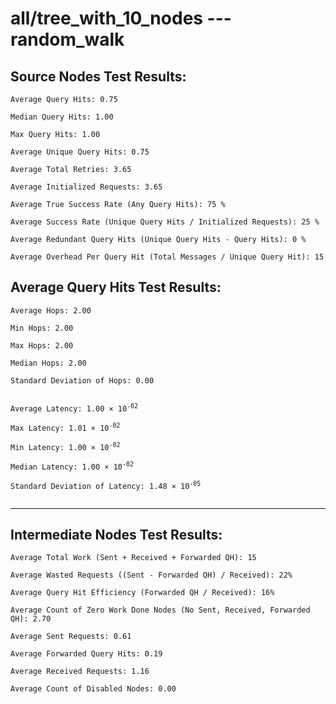 # all/tree_with_10_nodes --- random_walk
## Source Nodes Test Results:
	Average Query Hits: 0.75

	Median Query Hits: 1.00

	Max Query Hits: 1.00

	Average Unique Query Hits: 0.75

	Average Total Retries: 3.65

	Average Initialized Requests: 3.65

	Average True Success Rate (Any Query Hits): 75 %

	Average Success Rate (Unique Query Hits / Initialized Requests): 25 %

	Average Redundant Query Hits (Unique Query Hits - Query Hits): 0 %

	Average Overhead Per Query Hit (Total Messages / Unique Query Hit): 15



## Average Query Hits Test Results:
<pre><code>Average Hops: 2.00

Min Hops: 2.00

Max Hops: 2.00

Median Hops: 2.00

Standard Deviation of Hops: 0.00


Average Latency: 1.00 × 10<sup>-02</sup>

Max Latency: 1.01 × 10<sup>-02</sup>

Min Latency: 1.00 × 10<sup>-02</sup>

Median Latency: 1.00 × 10<sup>-02</sup>

Standard Deviation of Latency: 1.48 × 10<sup>-05</sup>

</code></pre>

---------------------------------------------
## Intermediate Nodes Test Results:

	Average Total Work (Sent + Received + Forwarded QH): 15

	Average Wasted Requests ((Sent - Forwarded QH) / Received): 22%

	Average Query Hit Efficiency (Forwarded QH / Received): 16%

	Average Count of Zero Work Done Nodes (No Sent, Received, Forwarded QH): 2.70

	Average Sent Requests: 0.61

	Average Forwarded Query Hits: 0.19

	Average Received Requests: 1.16

	Average Count of Disabled Nodes: 0.00

